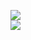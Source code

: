 [![](https://img.shields.io/badge/Made%20With-Github%20Spray-lightgrey.svg?style=for-the-badge&logo=github)](https://github.com/Annihil/github-spray#5606)  
[![](https://i.imgur.com/2DrTn0Z.gif)](https://github.com/Annihil/github-spray)